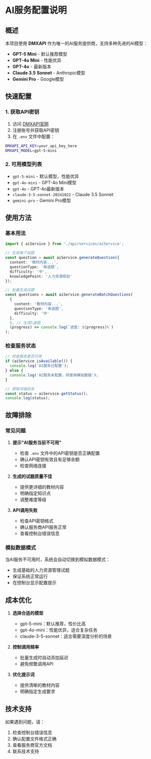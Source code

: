 # AI服务配置说明

## 概述

本项目使用 **DMXAPI** 作为唯一的AI服务提供商，支持多种先进的AI模型：
- **GPT-5 Mini** - 默认推荐模型
- **GPT-4o Mini** - 性能优异
- **GPT-4o** - 最新版本
- **Claude 3.5 Sonnet** - Anthropic模型
- **Gemini Pro** - Google模型

## 快速配置

### 1. 获取API密钥

1. 访问 [DMXAPI官网](https://www.dmxapi.com)
2. 注册账号并获取API密钥
3. 在 `.env` 文件中配置：
```bash
DMXAPI_API_KEY=your_api_key_here
DMXAPI_MODEL=gpt-5-mini
```

### 2. 可用模型列表

- `gpt-5-mini` - 默认模型，性能优异
- `gpt-4o-mini` - GPT-4o Mini模型
- `gpt-4o` - GPT-4o最新版本
- `claude-3-5-sonnet-20241022` - Claude 3.5 Sonnet
- `gemini-pro` - Gemini Pro模型

## 使用方法

### 基本用法

```typescript
import { aiService } from './api/services/aiService';

// 生成单个试题
const question = await aiService.generateQuestion({
  content: '教材内容...',
  questionType: '单选题',
  difficulty: '中',
  knowledgePoint: '人力资源规划'
});

// 批量生成试题
const questions = await aiService.generateBatchQuestions(
  {
    content: '教材内容...',
    questionType: '单选题',
    difficulty: '中'
  },
  5, // 生成5道题
  (progress) => console.log(`进度: ${progress}%`)
);
```

### 检查服务状态

```typescript
// 检查服务是否可用
if (aiService.isAvailable()) {
  console.log('AI服务已配置');
} else {
  console.log('AI服务未配置，将使用模拟数据');
}

// 获取详细状态
const status = aiService.getStatus();
console.log(status);
```

## 故障排除

### 常见问题

1. **提示"AI服务当前不可用"**
   - 检查 `.env` 文件中的API密钥是否正确配置
   - 确认API密钥有效且有足够余额
   - 检查网络连接

2. **生成的试题质量不佳**
   - 提供更详细的教材内容
   - 明确指定知识点
   - 调整难度等级

3. **API调用失败**
   - 检查API密钥格式
   - 确认服务商API服务正常
   - 查看控制台错误信息

### 模拟数据模式

当AI服务不可用时，系统会自动切换到模拟数据模式：
- 生成基础的人力资源管理试题
- 保证系统正常运行
- 在控制台显示配置提示

## 成本优化

1. **选择合适的模型**
   - gpt-5-mini：默认推荐，性价比高
   - gpt-4o-mini：性能优异，适合复杂任务
   - claude-3-5-sonnet：适合需要深度分析的场景

2. **控制调用频率**
   - 批量生成时自动添加延迟
   - 避免频繁调用API

3. **优化提示词**
   - 提供清晰的教材内容
   - 明确指定生成要求

## 技术支持

如果遇到问题，请：
1. 检查控制台错误信息
2. 确认配置文件格式正确
3. 查看服务商官方文档
4. 联系技术支持